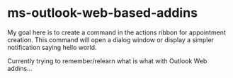 # ms-outlook-web-based-addins

My goal here is to create a command in the actions ribbon for appointment creation. This command will open a dialog window or display a simpler notification saying hello world.

Currently trying to remember/relearn what is what with Outlook Web addins...
